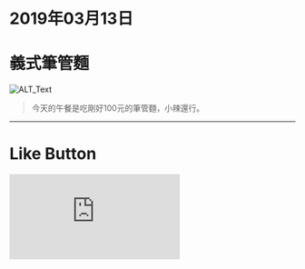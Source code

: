 # 2019年03月13日
# 義式筆管麵

![ALT_Text](https://lazyteatime.github.io/2019/2019-03-13/pasta.jpg)

>今天的午餐是吃剛好100元的筆管麵，小辣還行。

* * *

# Like Button

  <iframe class="lc-margin-top-64 lc-margin-bottom-32 lc-mobile" data-v-b66e9a5a="" frameborder="0" src="https://button.like.co/in/embed/lazy_tea_time/button?referrer=https://lazyteatime.github.io/2019/2019-03-13/2019-03-13&amp;type=wp"> </iframe>
